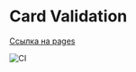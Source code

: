 # Card Validation

[Ссылка на pages](https://parilov-alexx.github.io/whack-a-goblin/)

![CI](https://github.com/parilov-alexx/whack-a-goblin/actions/workflows/web.yml/badge.svg)